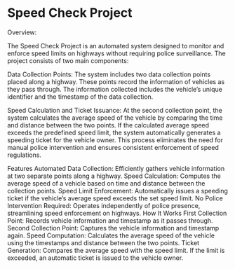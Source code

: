 # Speed Check Project

Overview:

The Speed Check Project is an automated system designed to monitor and enforce speed limits on highways without requiring police surveillance. The project consists of two main components:

Data Collection Points: The system includes two data collection points placed along a highway. These points record the information of vehicles as they pass through. The information collected includes the vehicle’s unique identifier and the timestamp of the data collection.

Speed Calculation and Ticket Issuance: At the second collection point, the system calculates the average speed of the vehicle by comparing the time and distance between the two points. If the calculated average speed exceeds the predefined speed limit, the system automatically generates a speeding ticket for the vehicle owner. This process eliminates the need for manual police intervention and ensures consistent enforcement of speed regulations.

Features
Automated Data Collection: Efficiently gathers vehicle information at two separate points along a highway.
Speed Calculation: Computes the average speed of a vehicle based on time and distance between the collection points.
Speed Limit Enforcement: Automatically issues a speeding ticket if the vehicle’s average speed exceeds the set speed limit.
No Police Intervention Required: Operates independently of police presence, streamlining speed enforcement on highways.
How It Works
First Collection Point: Records vehicle information and timestamp as it passes through.
Second Collection Point: Captures the vehicle information and timestamp again.
Speed Computation: Calculates the average speed of the vehicle using the timestamps and distance between the two points.
Ticket Generation: Compares the average speed with the speed limit. If the limit is exceeded, an automatic ticket is issued to the vehicle owner.
